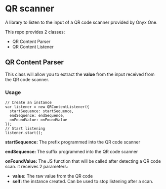 # QR scanner

A library to listen to the input of a QR code scanner provided by Onyx One.

This repo provides 2 classes:

- QR Content Parser
- QR Content Listener

## QR Content Parser

This class will allow you to extract the **value** from the input received from the QR code scanner.

### Usage

```
// Create an instance
var listener = new QRContentListener({
  startSequence: startSequence,
  endSequence: endSequence,
  onFoundValue: onFoundValue
});
// Start listening
listener.start();
```

**startSequence:** The prefix programmed into the QR code scanner

**endSequence:** The suffix programmed into the QR code scanner

**onFoundValue:** The JS function that will be called after detecting a QR code scan. it receives 2 parameters: 

- **value:** The raw value from the QR code
- **self:** the instance created. Can be used to stop listening after a scan.
